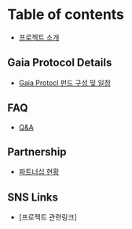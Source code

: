 # Table of contents

* [프로젝트 소개](README.md)

## Gaia Protocol Details

* [Gaia Protocl 펀드 구성 및 일정](guides/protocol_fund.md)


## FAQ

* [Q&A](fundamentals/projects.md)


## Partnership

* [파트너십 현황](use-cases/for-designers/README.md)

## SNS Links
* [프로젝트 관련링크]
